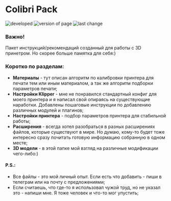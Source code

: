 # Colibri Pack

![developed](https://img.shields.io/badge/developed%20by-KONKORD%20R--n--D-b30006?style=flat-square) 
![version of page](https://img.shields.io/badge/version-0.0.1b-blue?style=flat-square) 
![last change](https://img.shields.io/badge/last_change-21.12.22-green?style=flat-square)

### Важно!
Пакет инструкций/рекомендаций созданный для работы с 3D принетром. Но скорее больше памятка для себя:) 

### Коротко по разделам:
* **Материалы** - тут описан алгоритм по калибровки принтера для печати тем или иным материалом, а так же алгоритм подборки параметров печати;  
* **Настройки Klipper** - мне не понравился стандартный конфиг для моего принтера и я написал свой опираясь на существующие наработки. Добавлены пошаговые инструкции по добавлению различных модулей и плагинов;
* **Настройки принтера** - подбор параметров принтера для стабильной работы;
* **Расширения** - всегда хотел разобраться в разных расширениях файлов, которые существуют в мире. Но думаю, кому-то будет тоже интересно сразу почитать готовую информацию собранную в одном месте;
* **3D модели** - в этой папке мой взгляд на различные модификации чего-либо:)


#### P.S.:
- Все файлы - это мой личный опыт. Если есть что добавить - пиши в телеграм или на почту с предложениями;
- Если считаешь, что где-то я использовал чужой труд, но не указал это - напиши мне. Я тоже человек и что-то мог упустить; 
